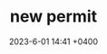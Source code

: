 ---
layout: post
title: new permit
name: 2023-6-01-deck
img: cover.jpg # Add image post (optional)
date: 2023-6-01 14:41 +0400
description: You’ll find this post in your `_posts` directory. Go ahead and edit it and re-build the site to see your changes. # Add post description (optional)
tag: [Travel, Blogging, Mountains]
img-path: "/assets/img/2023-6-01-deck/"
---